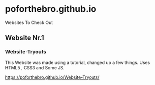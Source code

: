 # poforthebro.github.io
Websites To Check Out

## Website Nr.1
### Website-Tryouts
This Website was made using a tutorial, changed up a few things. Uses HTML5 , CSS3 and Some JS.

https://poforthebro.github.io/Website-Tryouts/

